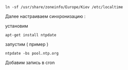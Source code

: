 ﻿```ln -sf /usr/share/zoneinfo/Europe/Kiev /etc/localtime```

Далее настраиваем синхронизацию :



установим

```apt-get install ntpdate```



запустим ( пример )

```ntpdate -bs pool.ntp.org```

 

Добавим запись в cron